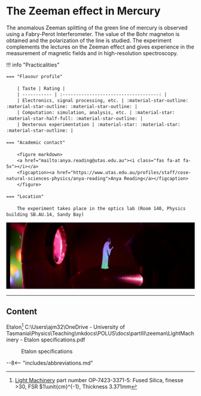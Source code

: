 # The Zeeman effect in Mercury

The anomalous Zeeman splitting of the green line of mercury is observed using a Fabry-Perot Interferometer. The value of the Bohr magneton is obtained and the polarization of the line is studied. The experiment complements the lectures on the Zeeman effect and gives experience in the measurement of magnetic fields and in high-resolution spectroscopy.

!!! info "Practicalities"

    === "Flavour profile"

        | Taste | Rating |
        | ----------- | :------------------------------------: |
        | Electronics, signal processing, etc. | :material-star-outline: :material-star-outline: :material-star-outline: |
        | Computation: simulation, analysis, etc. | :material-star: :material-star-half-full: :material-star-outline: |
        | Dexterous experimentation | :material-star: :material-star: :material-star-outline: |

    === "Academic contact"

        <figure markdown>
        <a href="mailto:anya.reading@utas.edu.au"><i class="fas fa-at fa-5x"></i></a>
        <figcaption><a href="https://www.utas.edu.au/profiles/staff/cose-natural-sciences-physics/anya-reading">Anya Reading</a></figcaption>
        </figure>

    === "Location"

        The experiment takes place in the optics lab (Room 140, Physics building SB.AU.14, Sandy Bay)

![](header.jpg)

---

## Content

Etalon[^1]
C:\Users\ajm32\OneDrive - University of Tasmania\Physics\Teaching\mkdocs\POLUS\docs\partIII\zeeman\LightMachinery - Etalon specifications.pdf
<figure markdown>
<a href = 'zeeman\LightMachinery-Etalon_specifications.pdf'> <i class="fas fa-file-pdf fa-3x"></i> </a>
    <figcaption>Etalon specifications
    </figcaption>
</figure>

[^1]: [Light Machinery](https://lightmachinery.com/) part number OP-7423-3371-5: Fused Silica, finesse >30, FSR $1\unit{cm}^{-1}, Thickness $3.371\unit{mm}$

--8<-- "includes/abbreviations.md"
